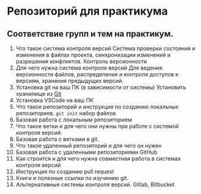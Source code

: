 # Репозиторий для практикума
## Соответствие групп и тем на практикум.

1. Что такое система контроля версий
Система проверки состояния и изменения в файлах проекта, синхронизации изменений и разрешения конфликтов. Контроль версионности
2. Для чего нужна система контроля версий
Для ведения версионности файлов, распределения и контроля доступов к версиям, хранения предыдущих версий.
3. Установка git на ваш ПК (в зависимости от системы)
Установить хранилище из [Git](https://git-scm.com/)
4. Установка VSCode на ваш ПК
5. Что такое репозиторий и инструкция по созданию локальных репозиториев.
``git init`` набор файлов 
6. Базовая работа с локальным репозиторием
7. Что такое ветки и для чего они нужны при работе с системой контроля версий.
8. Базовая работа с ветками в git.
9. Что такое удаленный репозиторий и для чего он нужен
10. Базовая работа с удаленными репозиториями GitHub
11. Как строится и для чего нужна совместная работа в системах контроля версий
12. Инструкция по созданию pull request
13. Книги и полезные ссылки по изучению git.
14. Альтернативные системы контроля версий.
Gitlab, Bitbucket
